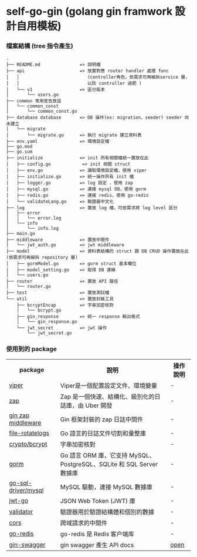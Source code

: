 # self-go-gin (golang gin framwork 設計自用模板)

### 檔案結構 (tree 指令產生)
```
.
├── README.md               => 說明檔
├── api                     => 放置對應 router handler 處理 func    
│   │                          (controller角色，依需求可再細拆service 層，
│   │                          以防 controller 過肥 )
│   └── v1                  => 區分版本
│       └── users.go
├── common 常用宣告放這
│   └── common_const
│       └── common_const.go
├── database database       => DB 操作(ex: migration、seeder) seeder 尚未建立
│   └── migrate
│       └── migrate.go      => 執行 migrate 建立資料表
├── env.yaml                => 環境設定檔
├── go.mod
├── go.sum
├── initialize              => init 所有相關檔統一置放在此
│   ├── config.go            => init 相關 struct 
│   ├── env.go              => 讀取環境設定檔，使用 viper 
│   ├── initialize.go       => 統一操作所有 init 檔
│   ├── logger.go           => log 設定 ，使用 zap
│   ├── mysql.go            => 連接 mysql DB，使用 gorm
│   ├── redis.go            => 連接 redis，使用 go-redis
│   └── validateLang.go     => 驗證器中文化
├── log                     => 置放 log 檔，可依需求將 log level 區分
│   ├── error
│   │   └── error.log
│   └── info
│       └── info.log
├── main.go
├── middleware              => 置放中間件
│   └── jwt_auth.go         => jwt middleware
├── model                   => 資料表結構的 struct 跟 DB CRUD 操作置放在此(依需求可再細拆 repository 層)
│   ├── gormModel.go        => gorm struct 基本欄位
│   ├── model_setting.go    => 取得 DB 連線 
│   └── users.go
├── router                  => 置放 API 路徑
│   └── router.go
├── test                    => 置放測試檔
└── util                    => 置放封裝工具
    ├── bcryptEncap         => 字串加密核對
    │   └── bcrypt.go
    ├── gin_response        => 統一 response 輸出格式
    │   └── gin_response.go
    └── jwt_secret          => jwt 操作
        └── jwt_secret.go

```


### 使用到的 package
<table>
    <th>package</th>
    <th>說明</th>
    <th>操作說明</th>
    <tr>
        <td><a href="https://github.com/spf13/viper" target="_blank">viper</a></td>
        <td>Viper是一個配置設定文件、環境變量</td>
        <td>-</td>
    </tr>
     <tr>
        <td><a href="https://github.com/uber-go/zap" target="_blank">zap</a></td>
        <td>Zap 是一個快速、結構化、級別化的日誌庫，由 Uber 開發</td>
        <td> - </td>
    </tr>
    <tr>
        <td><a href="https://github.com/gin-contrib/zap" target="_blank">gin zap middleware</a></td>
        <td>Gin 框架封裝的 zap 日誌中間件</td>
        <td> - </td>
    </tr>
    <tr>
        <td><a href="https://github.com/lestrrat-go/file-rotatelogs" target="_blank">file-rotatelogs</a></td>
        <td>Go 語言的日誌文件切割和彙整庫</td>
        <td> - </td>
    </tr>
    <tr>
        <td><a href="https://github.com/golang/crypto/tree/master" target="_blank">crypto/bcrypt</a></td>
        <td>字串加密核對</td>
        <td> - </td>
    </tr>
    <tr>
        <td><a href="https://github.com/go-gorm/gorm" target="_blank">gorm</a></td>
        <td>Go 語言 ORM 庫，它支持 MySQL、PostgreSQL、SQLite 和 SQL Server 數據庫</td>
        <td> - </td>
    </tr>
    <tr>
        <td><a href="https://github.com/go-sql-driver/mysql" target="_blank">go-sql-driver/mysql</a></td>
        <td>MySQL 驅動，連接 MySQL 數據庫</td>
        <td> - </td>
    </tr>
    <tr>
        <td><a href="https://github.com/dgrijalva/jwt-go" target="_blank">jwt-go</a></td>
        <td>JSON Web Token (JWT) 庫</td>
        <td> - </td>
    </tr>
    <tr>
        <td><a href="https://github.com/go-playground/validator" target="_blank">validator</a></td>
        <td>驗證器用於驗證結構體和個別的數據</td>
        <td> - </td>
    </tr>
    <tr>
        <td><a href="https://github.com/gin-contrib/cors" target="_blank">cors</a></td>
        <td>跨域請求的中間件</td>
        <td> - </td>
    </tr> 
    <tr>
        <td><a href="https://github.com/redis/go-redis/v9" target="_blank">go-redis</a></td>
        <td>go-redis 是 Redis 客户端库</td>
        <td> - </td>
    </tr>
    <tr>
        <td><a href="https://github.com/swaggo/gin-swagger" target="_blank">gin-swagger</a></td>
        <td>gin swagger 產生 API docs</td>
        <td> <a href="./asset/markdown/swagger.md" target="_blank">open</a> </td>
    </tr>
</table>